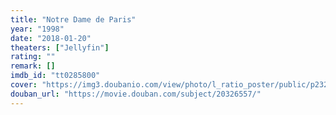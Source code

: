 ```yaml
---
title: "Notre Dame de Paris"
year: "1998"
date: "2018-01-20"
theaters: ["Jellyfin"]
rating: ""
remark: []
imdb_id: "tt0285800"
cover: "https://img3.doubanio.com/view/photo/l_ratio_poster/public/p2329626263.jpg"
douban_url: "https://movie.douban.com/subject/20326557/"
---
```

